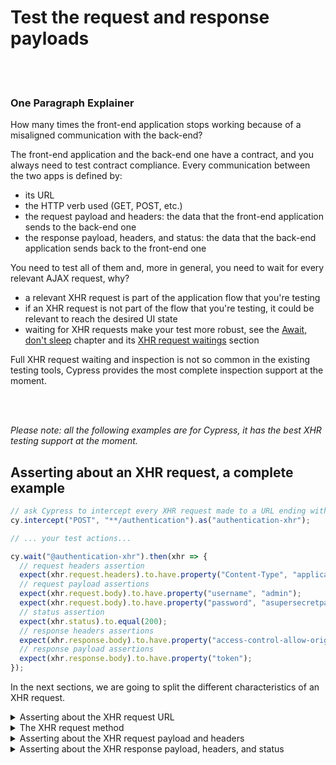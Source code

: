 # Test the request and response payloads

<br/><br/>

### One Paragraph Explainer

How many times the front-end application stops working because of a misaligned communication with the back-end?

The front-end application and the back-end one have a contract, and you always need to test contract compliance. Every communication between the two apps is defined by:

- its URL
- the HTTP verb used (GET, POST, etc.)
- the request payload and headers: the data that the front-end application sends to the back-end one
- the response payload, headers, and status: the data that the back-end application sends back to the front-end one

You need to test all of them and, more in general, you need to wait for every relevant AJAX request, why?

- a relevant XHR request is part of the application flow that you're testing
- if an XHR request is not part of the flow that you're testing, it could be relevant to reach the desired UI state
- waiting for XHR requests make your test more robust, see the [Await, don't sleep](/sections/generic-best-practices/await-dont-sleep.md) chapter and its [XHR request waitings](/sections/generic-best-practices/await-dont-sleep.md#xhr-request-waitings) section

Full XHR request waiting and inspection is not so common in the existing testing tools, Cypress provides the most complete inspection support at the moment.

<br/><br/>

*Please note: all the following examples are for Cypress, it has the best XHR testing support at the moment.*

## Asserting about an XHR request, a complete example

```javascript
// ask Cypress to intercept every XHR request made to a URL ending with `/authentication`
cy.intercept("POST", "**/authentication").as("authentication-xhr");

// ... your test actions...

cy.wait("@authentication-xhr").then(xhr => {
  // request headers assertion
  expect(xhr.request.headers).to.have.property("Content-Type", "application/json");
  // request payload assertions
  expect(xhr.request.body).to.have.property("username", "admin");
  expect(xhr.request.body).to.have.property("password", "asupersecretpassword");
  // status assertion
  expect(xhr.status).to.equal(200);
  // response headers assertions
  expect(xhr.response.body).to.have.property("access-control-allow-origin", "*");
  // response payload assertions
  expect(xhr.response.body).to.have.property("token");
});
```

In the next sections, we are going to split the different characteristics of an XHR request.





<details><summary>Asserting about the XHR request URL</summary>

With Cypress, the URL used for the request is defined with the `cy.intercept` call. You could need to inspect the query string of the URL.

```javascript
// ask Cypress to intercept every XHR request made to a URL ending with `/authentication`
// the GET method is implied
cy.intercept("**/authentication**").as("authentication-xhr");

// ... your test actions...

cy.wait("@authentication-xhr").then(xhr => {
  // query string assertion
  expect(xhr.url).to.contain("username=admin");
  expect(xhr.url).to.contain("password=asupersecretpassword");
});
```

Please note that the `then => expect` syntax of Cypress is helpful when you need to assert about multiple subjects (ex. both the URL and the status). If you need to assert about a single subject you could use more expressive `should` syntax

```javascript
cy.wait("@authentication-xhr")
  .its("url")
  .should("contain", "username=admin")
  .and("contain", "password=asupersecretpassword");
```
</details>





<details><summary>The XHR request method</summary>

With Cypress, the method used for the request is defined calling the `cy.intercept` function. You specify it to define what kind of request you want to intercept.

```javascript
// the most compact `cy.intercept` call, the GET method is implied
cy.intercept("**/authentication").as("authentication-xhr");

// method can be explicitly defined
cy.intercept("POST", "**/authentication").as("authentication-xhr");

// the extended `cy.intercept` call is available too
cy.intercept({
  method: "POST",
  url: "**/authentication"
}).as("authentication-xhr");
```
</details>





<details><summary>Asserting about the XHR request payload and headers</summary>

Asserting about the request payload and headers allows you to have immediate and detailed feedback about the reason for a bad XHR request. They must be checked on every single XHR request to be sure that everything represents correctly the UI actions the test makes.

```javascript
// ask Cypress to intercept every XHR request made to a URL ending with `/authentication`
cy.intercept("POST", "**/authentication").as("authentication-xhr");

// ... your test actions...

cy.wait("@authentication-xhr").then(xhr => {
  // request headers assertion
  expect(xhr.request.headers).to.have.property("Content-Type", "application/json");
  // request payload assertions
  expect(xhr.request.body).to.have.property("username", "admin");
  expect(xhr.request.body).to.have.property("password", "asupersecretpassword");
});
```
</details>




<details><summary>Asserting about the XHR response payload, headers, and status</summary>

The response must adhere 100% to what the front-end application expects, otherwise, an unexpected state could be shown to the user. Response assertions are useful for full E2E tests, while they're useless in UI integration tests (TODO: link the integration test page).

```javascript
// ask Cypress to intercept every XHR request made to a URL ending with `/authentication`
cy.intercept("POST", "**/authentication").as("authentication-xhr");

// ... your test actions...

cy.wait("@authentication-xhr").then(xhr => {
  // status assertions
  expect(xhr.status).to.equal(200);
  // response headers assertions
  expect(xhr.response.body).to.have.property("access-control-allow-origin", "*");
  // response payload assertions
  expect(xhr.response.body).to.have.property("token");
});
```
</details>
